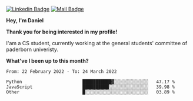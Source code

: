 [![Linkedin Badge](https://img.shields.io/badge/-LinkedIn-0e76a8?style=flat-square&logo=Linkedin&logoColor=white)](https://www.linkedin.com/in/daniel-negi-592ba3223/)
[![Mail Badge](https://img.shields.io/badge/Gmail-D14836?style=flat-square&logo=gmail&logoColor=white)](mailto:daniel.ravi.negi@googlemail.com)

**Hey, I'm Daniel**

**Thank you for being interested in my profile!**

I'am a CS student, currently working at the general students' committee of paderborn univeristy.

**What've I been up to this month?** 

<!--START_SECTION:waka-->

```text
From: 22 February 2022 - To: 24 March 2022

Python                       ███████████▓░░░░░░░░░░░░░   47.17 %
JavaScript                   ██████████░░░░░░░░░░░░░░░   39.98 %
Other                        █░░░░░░░░░░░░░░░░░░░░░░░░   03.89 %
```

<!--END_SECTION:waka-->
